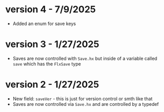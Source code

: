 # version 4 - 7/9/2025
- Added an enum for save keys

# version 3 - 1/27/2025
- Saves are now controlled with `Save.hx` but inside of a variable called `save` which has the `FlxSave` type

# version 2 - 1/27/2025
- New field: `saveVer` - this is just for version control or smth like that
- Saves are now controlled via `Save.hx` and are controlled by a typedef